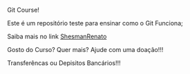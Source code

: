 Git Course!

Este é um repositório teste para ensinar como o Git Funciona;

Saiba mais no link [ShesmanRenato](shesmanrenato.net)

Gosto do Curso? Quer mais? Ajude com uma doação!!!

Transferêncas ou Depisitos Bancários!!!

